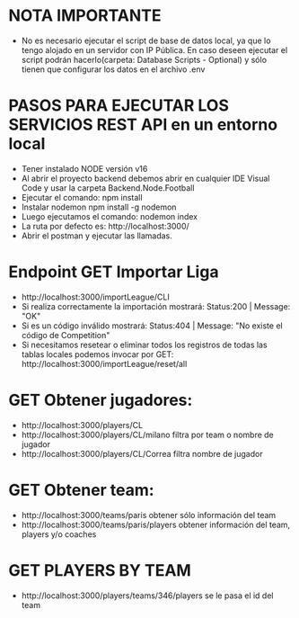 # NOTA IMPORTANTE
- No es necesario ejecutar el script de base de datos local, ya que lo tengo alojado en un servidor con IP Pública. En caso deseen ejecutar el script podrán hacerlo(carpeta: Database Scripts - Optional) y sólo tienen que configurar los datos en el archivo  .env
# PASOS PARA EJECUTAR LOS SERVICIOS REST API en un entorno local
- Tener instalado NODE versión v16
- Al abrir el proyecto backend debemos abrir en cualquier IDE Visual Code y usar la carpeta Backend.Node.Football
- Ejecutar el comando: npm install
- Instalar nodemon npm install -g nodemon
- Luego ejecutamos el comando: nodemon index
- La ruta por defecto es: http://localhost:3000/
- Abrir el postman y ejecutar las llamadas.

# Endpoint GET Importar Liga
- http://localhost:3000/importLeague/CLI 
- Si realiza correctamente la importación mostrará: Status:200 | Message: "OK"
- Si es un código inválido mostrará: Status:404 | Message: "No existe el código de Competition"
- Si necesitamos resetear o eliminar todos los registros de todas las tablas locales podemos invocar por GET: http://localhost:3000/importLeague/reset/all
# GET Obtener jugadores: 
- http://localhost:3000/players/CL
- http://localhost:3000/players/CL/milano filtra por team o nombre de jugador
- http://localhost:3000/players/CL/Correa filtra nombre de jugador
# GET Obtener team: 
- http://localhost:3000/teams/paris obtener sólo información del team
- http://localhost:3000/teams/paris/players obtener información del team, players y/o coaches

# GET PLAYERS BY TEAM
- http://localhost:3000/players/teams/346/players se le pasa el id del team
